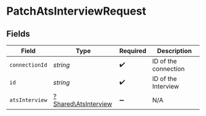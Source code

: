 # PatchAtsInterviewRequest


## Fields

| Field                                                       | Type                                                        | Required                                                    | Description                                                 |
| ----------------------------------------------------------- | ----------------------------------------------------------- | ----------------------------------------------------------- | ----------------------------------------------------------- |
| `connectionId`                                              | *string*                                                    | :heavy_check_mark:                                          | ID of the connection                                        |
| `id`                                                        | *string*                                                    | :heavy_check_mark:                                          | ID of the Interview                                         |
| `atsInterview`                                              | [?Shared\AtsInterview](../../Models/Shared/AtsInterview.md) | :heavy_minus_sign:                                          | N/A                                                         |